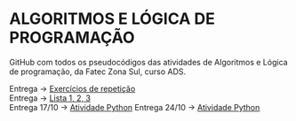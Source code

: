 # ALGORITMOS E LÓGICA DE PROGRAMAÇÃO

GitHub com todos os pseudocódigos das atividades de Algoritmos e Lógica de programação, da Fatec Zona Sul, curso ADS.

Entrega -> [Exercícios de repetição](Repetição)  
Entrega -> [Lista 1, 2, 3](Manzano)  
Entrega 17/10 -> [Atividade Python](Atividade_entrega_17_10.ipynb)
Entrega 24/10 -> [Atividade Python](Atividades_entrega_24_10.ipynb)  
